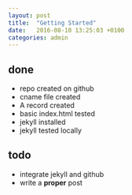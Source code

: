 ```yaml
---
layout: post
title:  "Getting Started"
date:   2016-08-10 13:25:03 +0100
categories: admin
---
```


##  done  ##
-   repo created on github
-   cname file created
-   A record created
-   basic index.html tested
-   jekyll installed
-   jekyll tested locally

##  todo  ##
-   integrate jekyll and github
-   write a **proper** post

